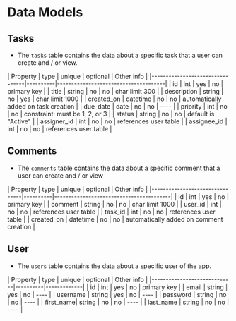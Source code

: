 # Data Models

## Tasks
- The `tasks` table contains the data about a specific task that a user can create and / or view.

| Property    | type     | unique | optional | Other info                           |
|---------------------------------|----------|--------------------------------------|
| id          | int      | yes    | no       | primary key                          |
| title       | string   | no     | no       | char limit 300                       |
| description | string   | no     | yes      | char limit 1000                      |
| created_on  | datetime | no     | no       | automatically added on task creation |
| due_date    | date     | no     | no       |      ----                            |
| priority    | int      | no     | no       | constraint: must be 1, 2, or 3       |
| status      | string   | no     | no       | default is "Active"                  |
| assigner_id | int      | no     | no       | references user table                |
| assignee_id | int      | no     | no       | references user table                |


## Comments
- The `comments` table contains the data about a specific comment that a user can create and / or view

| Property   | type     | unique | optional | Other info                              |
|--------------------------------|----------|-----------------------------------------|
| id         | int      | yes    | no       | primary key                             |
| comment    | string   | no     | no       | char limit 1000                         |
| user_id    | int      | no     | no       | references user table                   |
| task_id    | int      | no     | no       | references user table                   |
| created_on | datetime | no     | no       | automatically added on comment creation |


## User
- The `users` table contains the data about a specific user of the app.

| Property  | type   | unique | optional | Other info  |
|-----------------------------|----------|-------------|
| id        | int    | yes    | no       | primary key |
| email     | string | yes    | no       |   ----      |
| username  | string | yes    | no       |   ----      |
| password  | string | no     | no       |   ----      |
| first_name| string | no     | no       |   ----      |
| last_name | string | no     | no       |   ----      |

